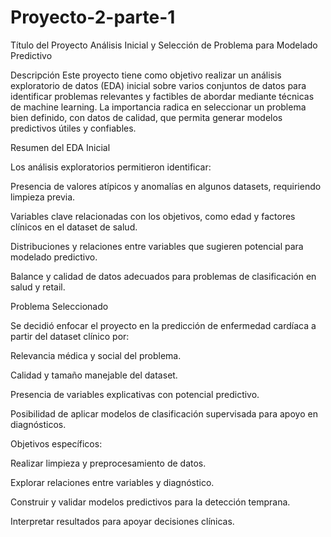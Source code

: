 # Proyecto-2-parte-1
Título del Proyecto
Análisis Inicial y Selección de Problema para Modelado Predictivo

Descripción
Este proyecto tiene como objetivo realizar un análisis exploratorio de datos (EDA) inicial sobre varios conjuntos de datos para identificar problemas relevantes y factibles de abordar mediante técnicas de machine learning. La importancia radica en seleccionar un problema bien definido, con datos de calidad, que permita generar modelos predictivos útiles y confiables.

Resumen del EDA Inicial

Los análisis exploratorios permitieron identificar:

Presencia de valores atípicos y anomalías en algunos datasets, requiriendo limpieza previa.

Variables clave relacionadas con los objetivos, como edad y factores clínicos en el dataset de salud.

Distribuciones y relaciones entre variables que sugieren potencial para modelado predictivo.

Balance y calidad de datos adecuados para problemas de clasificación en salud y retail.

Problema Seleccionado

Se decidió enfocar el proyecto en la predicción de enfermedad cardíaca a partir del dataset clínico por:

Relevancia médica y social del problema.

Calidad y tamaño manejable del dataset.

Presencia de variables explicativas con potencial predictivo.

Posibilidad de aplicar modelos de clasificación supervisada para apoyo en diagnósticos.

Objetivos específicos:

Realizar limpieza y preprocesamiento de datos.

Explorar relaciones entre variables y diagnóstico.

Construir y validar modelos predictivos para la detección temprana.

Interpretar resultados para apoyar decisiones clínicas.
